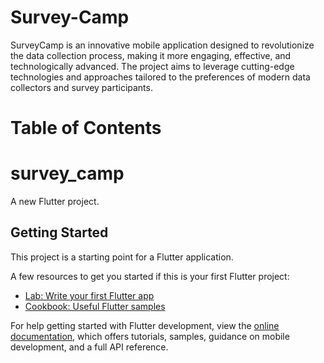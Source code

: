 # Survey-Camp

SurveyCamp is an innovative mobile application designed to revolutionize the data collection process, making it more engaging, effective, and technologically advanced. The project aims to leverage cutting-edge technologies and approaches tailored to the preferences of modern data collectors and survey participants.

# Table of Contents

# survey_camp

A new Flutter project.

## Getting Started

This project is a starting point for a Flutter application.

A few resources to get you started if this is your first Flutter project:

- [Lab: Write your first Flutter app](https://docs.flutter.dev/get-started/codelab)
- [Cookbook: Useful Flutter samples](https://docs.flutter.dev/cookbook)

For help getting started with Flutter development, view the
[online documentation](https://docs.flutter.dev/), which offers tutorials,
samples, guidance on mobile development, and a full API reference.
